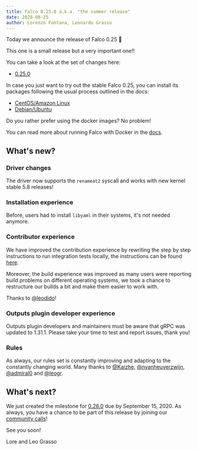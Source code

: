 ```yaml
---
title: Falco 0.25.0 a.k.a. "the summer release"
date: 2020-08-25
author: Lorenzo Fontana, Leonardo Grasso
---
```



Today we announce the release of Falco 0.25 🥳


This one is a small release but a very important one!!

You can take a look at the set of changes here:

- [0.25.0](https://github.com/falcosecurity/falco/releases/tag/0.25.0)

In case you just want to try out the stable Falco 0.25, you can install its packages following the usual process outlined in the docs:

- [CentOS/Amazon Linux](https://falco.org/docs/installation/#centos-rhel)
- [Debian/Ubuntu](https://falco.org/docs/installation/#debian)

Do you rather prefer using the docker images? No problem!

You can read more about running Falco with Docker in the [docs](https://falco.org/docs/running/#docker).

## What's new?

### Driver changes

The driver now supports the `renameat2` syscall and works with new kernel stable 5.8 releases!

### Installation experience

Before, users had to install `libyaml` in their systems, it's not needed anymore.

### Contributor experience
We have improved the contribution experience by rewriting the step by step instructions to run integration
tests locally, the instructions can be found [here](https://github.com/falcosecurity/falco/tree/master/tests).

Moreover, the build experience was improved as many users were reporting build problems on different operating systems, we took a chance to restructure our builds a bit and make them easier to work with.

Thanks to [@leodido](https://github.com/leodido)!

### Outputs plugin developer experience

Outputs plugin developers and maintainers must be aware that gRPC was updated
to 1.31.1. Please take your time to test and report issues, thank you!

### Rules

As always, our rules set is constantly improving and adapting to the constantly changing world.
Many thanks to [@Kaizhe](https://github.com/Kaizhe),  [@nvanheuverzwijn](https://github.com/nvanheuverzwijn), [@admiral0](https://github.com/admiral0) and [@leogr](https://github.com/leogr). 



## What's next?
We just created the milestone for [0.26.0](https://github.com/falcosecurity/falco/milestone/12)  due by September 15, 2020.
As always, you have a chance to be part of this release by joining our [community calls](https://github.com/falcosecurity/community)!

See you soon!

Lore and Leo Grasso
